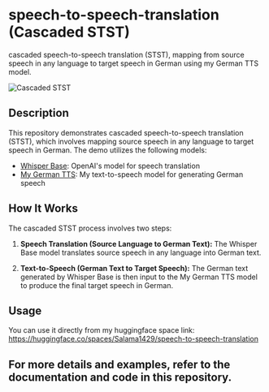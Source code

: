 # speech-to-speech-translation (Cascaded STST)
cascaded speech-to-speech translation (STST), mapping from source speech in any language to target speech in German using my German TTS model.

![Cascaded STST](https://huggingface.co/datasets/huggingface-course/audio-course-images/resolve/main/s2st_cascaded.png "Diagram of cascaded speech to speech translation")

## Description

This repository demonstrates cascaded speech-to-speech translation (STST), which involves mapping source speech in any language to target speech in German. The demo utilizes the following models:

- [Whisper Base](https://huggingface.co/openai/whisper-base): OpenAI's model for speech translation
- [My German TTS](https://huggingface.co/Salama1429/TTS_German_Speecht5_finetuned_voxpopuli_nl): My text-to-speech model for generating German speech

## How It Works

The cascaded STST process involves two steps:

1. **Speech Translation (Source Language to German Text):** The Whisper Base model translates source speech in any language into German text.

2. **Text-to-Speech (German Text to Target Speech):** The German text generated by Whisper Base is then input to the My German TTS model to produce the final target speech in German.

## Usage

You can use it directly from my huggingface space
link: https://huggingface.co/spaces/Salama1429/speech-to-speech-translation

## For more details and examples, refer to the documentation and code in this repository.



